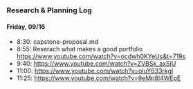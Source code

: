 ### Research & Planning Log
#### Friday, 09/16
* 8:30: capstone-proposal.md
* 8:55: Reserach what makes a good portfolio 
https://www.youtube.com/watch?v=ocdwh0KYeUs&t=719s
* 9:40: https://www.youtube.com/watch?v=ZVBSk_axSjU
* 11:00: https://www.youtube.com/watch?v=oluY633rkgI
* 11:25: https://www.youtube.com/watch?v=9eMp8l4WEpE